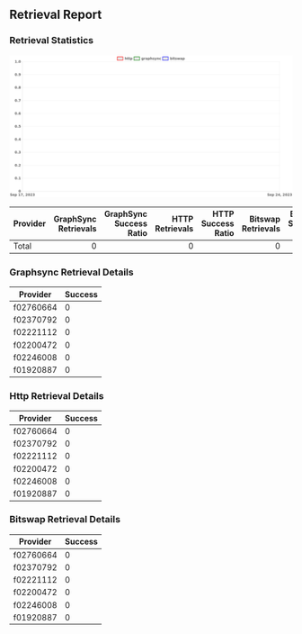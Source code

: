 ## Retrieval Report
### Retrieval Statistics
<img src="https://raw.githubusercontent.com/data-preservation-programs/filplus-checker-assets/main/filecoin-project/filecoin-plus-large-datasets/issues/2184/1695002111336.png"/>

| Provider | GraphSync Retrievals | GraphSync Success Ratio | HTTP Retrievals | HTTP Success Ratio | Bitswap Retrievals | Bitswap Success Ratio |
| :------- | -------------------: | ----------------------: | --------------: | -----------------: | -----------------: | --------------------: |
| Total    |                    0 |                         |               0 |                    |                  0 |                       |

### Graphsync Retrieval Details
| Provider  | Success |
| --------- | ------- |
| f02760664 | 0       |
| f02370792 | 0       |
| f02221112 | 0       |
| f02200472 | 0       |
| f02246008 | 0       |
| f01920887 | 0       |

### Http Retrieval Details
| Provider  | Success |
| --------- | ------- |
| f02760664 | 0       |
| f02370792 | 0       |
| f02221112 | 0       |
| f02200472 | 0       |
| f02246008 | 0       |
| f01920887 | 0       |

### Bitswap Retrieval Details
| Provider  | Success |
| --------- | ------- |
| f02760664 | 0       |
| f02370792 | 0       |
| f02221112 | 0       |
| f02200472 | 0       |
| f02246008 | 0       |
| f01920887 | 0       |
